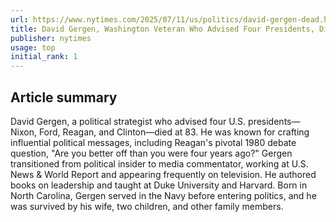 ```yaml
---
url: https://www.nytimes.com/2025/07/11/us/politics/david-gergen-dead.html
title: David Gergen, Washington Veteran Who Advised Four Presidents, Dies at 83
publisher: nytimes
usage: top
initial_rank: 1
---
```

## Article summary
David Gergen, a political strategist who advised four U.S. presidents—Nixon, Ford, Reagan, and Clinton—died at 83. He was known for crafting influential political messages, including Reagan's pivotal 1980 debate question, "Are you better off than you were four years ago?" Gergen transitioned from political insider to media commentator, working at U.S. News & World Report and appearing frequently on television. He authored books on leadership and taught at Duke University and Harvard. Born in North Carolina, Gergen served in the Navy before entering politics, and he was survived by his wife, two children, and other family members.
